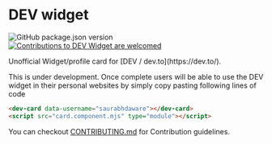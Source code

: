 # DEV widget
<p align="left">
<img alt="GitHub package.json version" src="https://img.shields.io/github/package-json/v/saurabhdaware/dev-widget?style=flat-square"> <a href="CONTRIBUTING.md"><img alt="Contributions to DEV Widget are welcomed" src="https://img.shields.io/badge/contributions-welcome-brightgreen?style=flat-square"></a>
</p>
Unofficial Widget/profile card for [DEV / dev.to](https://dev.to/).


This is under development. Once complete users will be able to use the DEV widget in their personal websites by simply copy pasting following lines of code

```html
<dev-card data-username="saurabhdaware"></dev-card>
<script src="card.component.mjs" type="module"></script>
```

You can checkout [CONTRIBUTING.md](CONTRIBUTING.md) for Contribution guidelines.